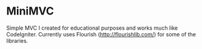 MiniMVC
=======

Simple MVC I created for educational purposes and works much like CodeIgniter. Currently uses Flourish (http://flourishlib.com/) for some of the libraries.


